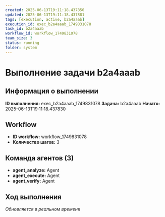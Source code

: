 ```yaml
---
created: 2025-06-13T19:11:18.437850
updated: 2025-06-13T19:11:18.437881
tags: [execution, active, b2a4aaab]
execution_id: exec_b2a4aaab_1749831078
task_id: b2a4aaab
workflow_id: workflow_1749831078
team_size: 3
status: running
folder: system
---
```


# Выполнение задачи b2a4aaab

## Информация о выполнении

**ID выполнения:** exec_b2a4aaab_1749831078
**Задача:** b2a4aaab
**Начато:** 2025-06-13T19:11:18.437830

## Workflow
- **ID workflow:** workflow_1749831078
- **Количество шагов:** 3

## Команда агентов (3)
- **agent_analyze:** Agent
- **agent_execute:** Agent
- **agent_verify:** Agent

## Ход выполнения
*Обновляется в реальном времени*

